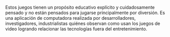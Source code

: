 Estos juegos tienen un propósito educativo explícito y cuidadosamente pensado y no están pensados para jugarse principalmente por diversión.
Es una aplicación de computadora realizada por desarrolladores, investigadores, industrialistas quiénes observan como usan los juegos de video logrando relacionar las tecnologías fuera del entretenimiento.